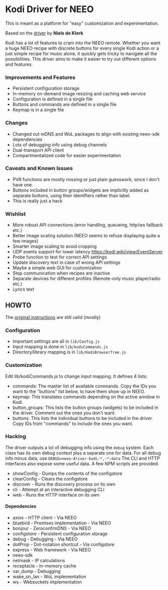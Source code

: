 # Kodi Driver for NEEO

This is meant as a platform for "easy" customization and experimentation.

Based on the [driver](https://github.com/nklerk/neeo_driver-kodi) by **Niels de Klerk**

Kodi has a lot of features to cram into the NEEO remote. Whether you want a huge NEEO recipe with discrete buttons for every single Kodi action or a just simple recipe for music alone, it quickly gets tricky to navigate all the possibilities.
This driver aims to make it easier to try out different options and features.

### Improvements and Features

* Persistent configuration storage
* In-memory on-demand image resizing and caching web service
* Configuration is defined in a single file
* Buttons and commands are defined in a single file
* Keymap is in a single file

### Changes

* Changed out mDNS and WoL packages to align with existing neeo-sdk dependencies
* Lots of debugging info using debug channels
* Dual-transport API client
* Compartmentalized code for easier experimentation

### Caveats and Known Issues

* PVR functions are mostly missing or just plain guesswork, since I don't have one.
* Buttons included in button groups/widgets are implicitly added as separate buttons, using their identifiers rather than label.
* This is really just a hack

### Wishlist

* More robust API connections (error handling, queueing, http/ws fallback etc.)
* Better image scaling solution (NEEO seems to refuse displaying quite a few images)
* Smarter image scaling to avoid cropping
* UDP events support for lower latency https://kodi.wiki/view/EventServer
* Probe function to test for correct API settings
* Update discovery text in case of wrong API settings
* Maybe a simple web GUI for customization
* Stop communication when recipes are inactive
* Separate devices for different profiles (Remote-only music player/radio etc.)
* Lyrics text

## HOWTO

The [original instructions](https://github.com/nklerk/neeo_driver-kodi/blob/master/README.md#getting-started) are still valid (mostly)

### Configuration

* Important settings are all in `lib/Config.js`
* Input mapping is done in `lib/kodiCommands.js`
* Directory/library mapping is in `lib/KodiBrowserTree.js`

### Customization

Edit lib/kodiCommands.js to change input mapping. It defines 4 lists:
* commands: The master list of available commands. Copy the IDs you want to the "buttons" list below, to have them show up in NEEO.
* keymap: This translates commands depending on the active window in Kodi.
* button_groups: This lists the button groups (widgets) to be included in the driver. Comment out the ones you don't want.
* buttons:  This lists the individual buttons to be included in the driver. Copy IDs from "commands" to include the ones you want.

### Hacking

The driver outputs a lot of debugging info using the `debug` system. Each class has its own debug context plus a separate one for data.
For all debug info minus data, use `DEBUG=neeo-driver-kodi:*,-*:data`
The CLI and HTTP interfaces also expose some useful data.
A few NPM scripts are provided:
* showConfig - Dumps the contents of the configstore
* clearConfig - Clears the configstore
* discover - Runs the discovery process on its own
* cli - Attempt at an interactive debugging CLI
* web - Runs the HTTP interface on its own

#### Dependencies

* axios - HTTP client - Via NEEO
* bluebird - Promises implementation - Via NEEO
* bonjour - Zeroconf/mDNS - Via NEEO
* configstore - Persistent configuration storage
* debug - Debugging - Via NEEO
* dotProp - Dot-notation shortcut - Via configstore
* express - Web framework - Via NEEO
* neeo-sdk
* netmask - IP calculations
* receptacle - In-memory cache
* var_dump - Debugging
* wake_on_lan - WoL implementation
* ws - Websockets implementation
